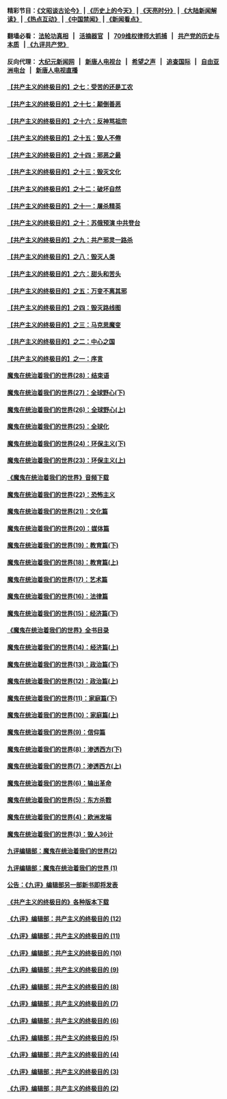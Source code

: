 #### 精彩节目：[《文昭谈古论今》](http://134.209.198.168/wenzhao) | [《历史上的今天》](http://134.209.198.168/today-in-history) | [《天亮时分》](http://134.209.198.168/tianliang) | [《大陆新闻解读》](http://134.209.198.168/ntdtv-comedy) | [《热点互动》](http://134.209.198.168/ntdtv-rdhd)  | [《中国禁闻》](http://134.209.198.168/ntdtv-news) | [《新闻看点》](http://134.209.198.168/news-insight) 

  #### 翻墙必看： [法轮功真相](http://134.209.198.168:10000/videos/truth.html) &nbsp;&nbsp;|&nbsp;&nbsp; [活摘器官](http://134.209.198.168:10000/videos/res/Organs/) &nbsp;&nbsp;|&nbsp;&nbsp; [709维权律师大抓捕](http://134.209.198.168:10000/videos/709/) &nbsp;&nbsp;|&nbsp;&nbsp; [共产党的历史与本质](http://134.209.198.168:10000/videos/ccp.html) &nbsp;&nbsp;| [《九评共产党》](http://134.209.198.168:10000/videos/jiuping/) 

#### 反向代理： [大纪元新闻网](http://134.209.198.168:10080/) &nbsp;&nbsp;|&nbsp;&nbsp; [新唐人电视台](http://134.209.198.168:8000/) &nbsp;&nbsp;|&nbsp;&nbsp; [希望之声](http://134.209.198.168:8200/) &nbsp;&nbsp;|&nbsp;&nbsp; [追查国际](http://134.209.198.168:10010/) &nbsp;&nbsp;|&nbsp;&nbsp; [自由亚洲电台](http://134.209.198.168:9800/) &nbsp;&nbsp;|&nbsp;&nbsp; [新唐人电视直播](http://134.209.198.168/) 

#### [【共产主义的终极目的】之七：受苦的还是工农](../pages/nsc422/n11101809.md?t=04170037) 

#### [【共产主义的终极目的】之十七：颠倒善恶](../pages/nsc422/n11179782.md?t=04170037) 

#### [【共产主义的终极目的】之十六：反神骂祖宗](../pages/nsc422/n11166798.md?t=04170037) 

#### [【共产主义的终极目的】之十五：毁人不倦](../pages/nsc422/n11166792.md?t=04170037) 

#### [【共产主义的终极目的】之十四：邪恶之最](../pages/nsc422/n11150249.md?t=04170037) 

#### [【共产主义的终极目的】之十三：毁灭文化](../pages/nsc422/n11135227.md?t=04170037) 

#### [【共产主义的终极目的】之十二：破坏自然](../pages/nsc422/n11135214.md?t=04170037) 

#### [【共产主义的终极目的】之十一：屠杀精英](../pages/nsc422/n11118442.md?t=04170037) 

#### [【共产主义的终极目的】之十：苏俄预演 中共登台](../pages/nsc422/n11118424.md?t=04170037) 

#### [【共产主义的终极目的】之九：共产邪灵一路杀](../pages/nsc422/n11114139.md?t=04170037) 

#### [【共产主义的终极目的】之八：毁灭人类](../pages/nsc422/n11108503.md?t=04170037) 

#### [【共产主义的终极目的】之六：甜头和苦头](../pages/nsc422/n11096971.md?t=04170037) 

#### [【共产主义的终极目的】之五：万变不离其邪](../pages/nsc422/n11091285.md?t=04170037) 

#### [【共产主义的终极目的】之四：毁灭路线图](../pages/nsc422/n11086284.md?t=04170037) 

#### [【共产主义的终极目的】之三：马克思魔变](../pages/nsc422/n11061941.md?t=04170037) 

#### [【共产主义的终极目的】之二：中心之国](../pages/nsc422/n11047728.md?t=04170037) 

#### [【共产主义的终极目的】之一：序言](../pages/nsc422/n11086077.md?t=04170037) 

#### [魔鬼在统治着我们的世界(28)：结束语](../pages/nsc422/n10936246.md?t=04170037) 

#### [魔鬼在统治着我们的世界(27)：全球野心(下)](../pages/nsc422/n10928319.md?t=04170037) 

#### [魔鬼在统治着我们的世界(26)：全球野心(上)](../pages/nsc422/n10900318.md?t=04170037) 

#### [魔鬼在统治着我们的世界(25)：全球化](../pages/nsc422/n10788205.md?t=04170037) 

#### [魔鬼在统治着我们的世界(24)：环保主义(下)](../pages/nsc422/n10695307.md?t=04170037) 

#### [魔鬼在统治着我们的世界(23)：环保主义(上)](../pages/nsc422/n10688613.md?t=04170037) 

#### [《魔鬼在统治着我们的世界》音频下载](../pages/nsc422/n10635553.md?t=04170037) 

#### [魔鬼在统治着我们的世界(22)：恐怖主义](../pages/nsc422/n10614727.md?t=04170037) 

#### [魔鬼在统治着我们的世界(21)：文化篇](../pages/nsc422/n10597706.md?t=04170037) 

#### [魔鬼在统治着我们的世界(20)：媒体篇](../pages/nsc422/n10586579.md?t=04170037) 

#### [魔鬼在统治着我们的世界(19)：教育篇(下)](../pages/nsc422/n10564808.md?t=04170037) 

#### [魔鬼在统治着我们的世界(18)：教育篇(上)](../pages/nsc422/n10526970.md?t=04170037) 

#### [魔鬼在统治着我们的世界(17)：艺术篇](../pages/nsc422/n10499093.md?t=04170037) 

#### [魔鬼在统治着我们的世界(16)：法律篇](../pages/nsc422/n10485969.md?t=04170037) 

#### [魔鬼在统治着我们的世界(15)：经济篇(下)](../pages/nsc422/n10469975.md?t=04170037) 

#### [《魔鬼在统治着我们的世界》全书目录](../pages/nsc422/n10464261.md?t=04170037) 

#### [魔鬼在统治着我们的世界(14)：经济篇(上)](../pages/nsc422/n10457370.md?t=04170037) 

#### [魔鬼在统治着我们的世界(13)：政治篇(下)](../pages/nsc422/n10448270.md?t=04170037) 

#### [魔鬼在统治着我们的世界(12)：政治篇(上)](../pages/nsc422/n10444576.md?t=04170037) 

#### [魔鬼在统治着我们的世界(11)：家庭篇(下)](../pages/nsc422/n10440961.md?t=04170037) 

#### [魔鬼在统治着我们的世界(10)：家庭篇(上)](../pages/nsc422/n10435448.md?t=04170037) 

#### [魔鬼在统治着我们的世界(9)：信仰篇](../pages/nsc422/n10432159.md?t=04170037) 

#### [魔鬼在统治着我们的世界(8)：渗透西方(下)](../pages/nsc422/n10429603.md?t=04170037) 

#### [魔鬼在统治着我们的世界(7)：渗透西方(上)](../pages/nsc422/n10426013.md?t=04170037) 

#### [魔鬼在统治着我们的世界(6)：输出革命](../pages/nsc422/n10421536.md?t=04170037) 

#### [魔鬼在统治着我们的世界(5)：东方杀戮](../pages/nsc422/n10417707.md?t=04170037) 

#### [魔鬼在统治着我们的世界(4)：欧洲发端](../pages/nsc422/n10414890.md?t=04170037) 

#### [魔鬼在统治着我们的世界(3)：毁人36计](../pages/nsc422/n10411583.md?t=04170037) 

#### [九评编辑部：魔鬼在统治着我们的世界(2)](../pages/nsc422/n10410036.md?t=04170037) 

#### [九评编辑部：魔鬼在统治着我们的世界 (1)](../pages/nsc422/n10406825.md?t=04170037) 

#### [公告：《九评》编辑部另一部新书即将发表](../pages/nsc422/n10405104.md?t=04170037) 

#### [《共产主义的终极目的》各种版本下载](../pages/nsc422/n10022138.md?t=04170037) 

#### [《九评》编辑部：共产主义的终极目的 (12)](../pages/nsc422/n9933272.md?t=04170037) 

#### [《九评》编辑部：共产主义的终极目的 (11)](../pages/nsc422/n9924973.md?t=04170037) 

#### [《九评》编辑部：共产主义的终极目的 (10)](../pages/nsc422/n9920883.md?t=04170037) 

#### [《九评》编辑部：共产主义的终极目的 (9)](../pages/nsc422/n9916363.md?t=04170037) 

#### [《九评》编辑部：共产主义的终极目的 (8)](../pages/nsc422/n9912488.md?t=04170037) 

#### [《九评》编辑部：共产主义的终极目的 (7)](../pages/nsc422/n9901176.md?t=04170037) 

#### [《九评》编辑部：共产主义的终极目的 (6)](../pages/nsc422/n9899359.md?t=04170037) 

#### [《九评》编辑部：共产主义的终极目的 (5)](../pages/nsc422/n9893174.md?t=04170037) 

#### [《九评》编辑部：共产主义的终极目的 (4)](../pages/nsc422/n9891246.md?t=04170037) 

#### [《九评》编辑部：共产主义的终极目的 (3)](../pages/nsc422/n9879879.md?t=04170037) 

#### [《九评》编辑部：共产主义的终极目的 (2)](../pages/nsc422/n9876205.md?t=04170037) 

